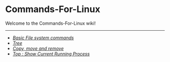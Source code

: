 # Commands-For-Linux
Welcome to the Commands-For-Linux wiki!
<hr>

* _[Basic File system commands](https://github.com/vaaakoo/Commands-For-Linux/wiki/Basic-File-system-commands)_
* _[Tree](https://github.com/vaaakoo/Commands-For-Linux/wiki/Tree)_
* _[Copy, move and remove](https://github.com/vaaakoo/Commands-For-Linux/wiki/Copy,-Paste,-Move-and-Remove)_
* _[Top : Show Current Running Process](https://github.com/vaaakoo/Commands-For-Linux/wiki/Top-:-Show-Current-Running-Process)_
